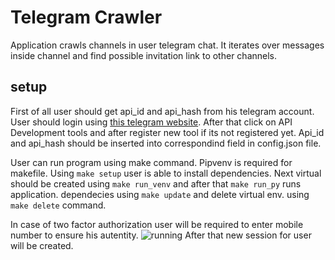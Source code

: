 # Telegram Crawler
Application crawls channels in user telegram chat. It iterates over messages inside channel and find possible invitation link to other channels.
## setup
First of all user should get api_id and api_hash from his telegram account. User should login using [this telegram website](https://my.telegram.org/auth). After that click on API Development tools and after register new tool if its not registered yet. Api_id and api_hash should be inserted into correspondind field in config.json file.

User can run program using make command. Pipvenv is required for makefile. Using ```make setup``` user is able to install dependencies. Next virtual should be created using ```make run_venv``` and after that ```make run_py``` runs application. dependecies using ```make update``` and delete virtual env. using ```make delete``` command. 

In case of two factor authorization user will be required to enter mobile number to ensure his autentity. 
![running](https://user-images.githubusercontent.com/66804919/175908792-5d8d2f19-ca96-4442-9aba-e889a6caca1a.gif)
After that new session for user will be created. 
